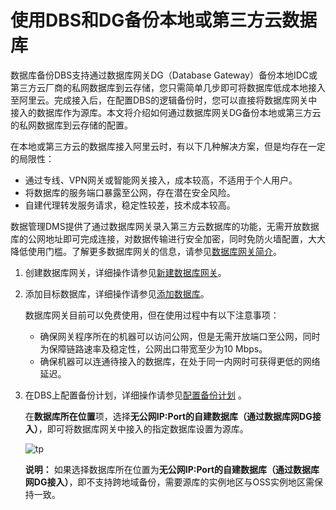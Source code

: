 # 使用DBS和DG备份本地或第三方云数据库

数据库备份DBS支持通过数据库网关DG（Database Gateway）备份本地IDC或第三方云厂商的私网数据库到云存储，您只需简单几步即可将数据库低成本地接入至阿里云。完成接入后，在配置DBS的逻辑备份时，您可以直接将数据库网关中接入的数据库作为源库。本文将介绍如何通过数据库网关DG备份本地或第三方云的私网数据库到云存储的配置。

在本地或第三方云的数据库接入阿里云时，有以下几种解决方案，但是均存在一定的局限性：

-   通过专线、VPN网关或智能网关接入，成本较高，不适用于个人用户。
-   将数据库的服务端口暴露至公网，存在潜在安全风险。
-   自建代理转发服务请求，稳定性较差，技术成本较高。

数据管理DMS提供了通过数据库网关录入第三方云数据库的功能，无需开放数据库的公网地址即可完成连接，对数据传输进行安全加密，同时免防火墙配置，大大降低使用门槛。了解更多数据库网关的信息，请参见[数据库网关简介](~~124253~~)。

1.  创建数据库网关，详细操作请参见[新建数据库网关](~~122129~~)。

2.  添加目标数据库，详细操作请参见[添加数据库](~~123189~~)。

    数据库网关目前可以免费使用，但在使用过程中有以下注意事项：

    -   确保网关程序所在的机器可以访问公网，但是无需开放端口至公网，同时为保障链路速率及稳定性，公网出口带宽至少为10 Mbps。
    -   确保机器可以连通待接入的数据库，在处于同一内网时可获得更低的网络延迟。
3.  在DBS上配置备份计划，详细操作请参见[配置备份计划](~~59609~~) 。

    在**数据库所在位置**项，选择**无公网IP:Port的自建数据库（通过数据库网DG接入）**，即可将数据库网关中接入的指定数据库设置为源库。

    ![tp](https://static-aliyun-doc.oss-accelerate.aliyuncs.com/assets/img/zh-CN/6699528951/p141350.png)

    **说明：** 如果选择数据库所在位置为**无公网IP:Port的自建数据库（通过数据库网DG接入）**，即不支持跨地域备份，需要源库的实例地区与OSS实例地区需保持一致。



